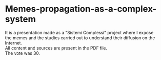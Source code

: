 # Memes-propagation-as-a-complex-system
It is a presentation made as a "Sistemi Complessi" project where I expose the memes and the studies carried out to understand their diffusion on the Internet.<br>
All content and sources are present in the PDF file. <br>
The vote was 30.
